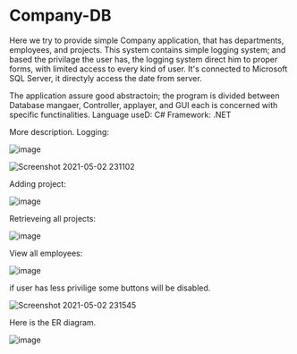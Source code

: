 # Company-DB
Here we try to provide simple Company application, that has departments, employees, and projects. This system contains simple logging system; and based the privilage the user has, the logging system direct him to proper forms, with limited access to every kind of user. It's connected to Microsoft SQL Server, it directyly access the date from server.

The application assure good abstractoin; the program is divided between Database mangaer, Controller, applayer, and GUI each is concerned with specific functinalities.
Language useD: C#
Framework: .NET

More description.
Logging:

![image](https://user-images.githubusercontent.com/69484554/116827837-7ff56000-ab9b-11eb-90f0-5d38816927a5.png)


![Screenshot 2021-05-02 231102](https://user-images.githubusercontent.com/69484554/116827864-b206c200-ab9b-11eb-9637-9a986caee856.png)

Adding project:

![image](https://user-images.githubusercontent.com/69484554/116827909-e8444180-ab9b-11eb-9cf7-a086018dafbe.png)

Retrieveing all projects:

![image](https://user-images.githubusercontent.com/69484554/116827938-132e9580-ab9c-11eb-8047-53ce379b2a65.png)

View all employees:

![image](https://user-images.githubusercontent.com/69484554/116827979-38bb9f00-ab9c-11eb-9bee-9b0ff318f6c6.png)


if user has less privilige some buttons will be disabled.

![Screenshot 2021-05-02 231545](https://user-images.githubusercontent.com/69484554/116828012-60126c00-ab9c-11eb-8d22-144ce5462ffd.png)

Here is the ER diagram.

![image](https://user-images.githubusercontent.com/69484554/116828049-9ea82680-ab9c-11eb-87eb-8ce50ca3665e.png)

